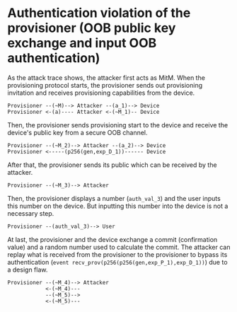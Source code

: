 # Authentication violation of the provisioner (OOB public key exchange and input OOB authentication)

As the attack trace shows, the attacker first acts as MitM.
When the provisioning protocol starts, the provisioner sends out provisioning invitation and receives provisioning capabilities from the device.

```
Provisioner --(~M)--> Attacker --(a_1)--> Device
Provisioner <-(a)---- Attacker <-(~M_1)-- Device
```

Then, the provisioner sends provisioning start to the device and receive the device's public key from a secure OOB channel.

```
Provisioner --(~M_2)--> Attacker --(a_2)--> Device
Provisioner <-----(p256(gen,exp_D_1))------ Device
```

After that, the provisioner sends its public which can be received by the attacker.
```
Provisioner --(~M_3)--> Attacker
```

Then, the provisioner displays a number (`auth_val_3`) and the user inputs this number on the device.
But inputting this number into the device is not a necessary step.
```
Provisioner --(auth_val_3)--> User
```

At last, the provisioner and the device exchange a commit (confirmation value) and a random number used to calculate the commit.
The attacker can replay what is received from the provisioner to the provisioner to bypass its authentication (`event recv_prov(p256(p256(gen,exp_P_1),exp_D_1))`) due to a design flaw.

```
Provisioner --(~M_4)--> Attacker
            <-(~M_4)---
            --(~M_5)-->
            <-(~M_5)---
```